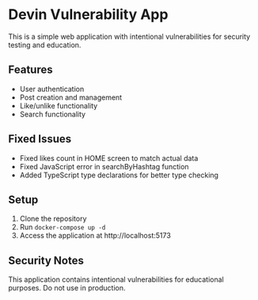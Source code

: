 # Devin Vulnerability App

This is a simple web application with intentional vulnerabilities for security testing and education.

## Features

- User authentication
- Post creation and management
- Like/unlike functionality
- Search functionality

## Fixed Issues

- Fixed likes count in HOME screen to match actual data
- Fixed JavaScript error in searchByHashtag function
- Added TypeScript type declarations for better type checking

## Setup

1. Clone the repository
2. Run `docker-compose up -d`
3. Access the application at http://localhost:5173

## Security Notes

This application contains intentional vulnerabilities for educational purposes. Do not use in production.
